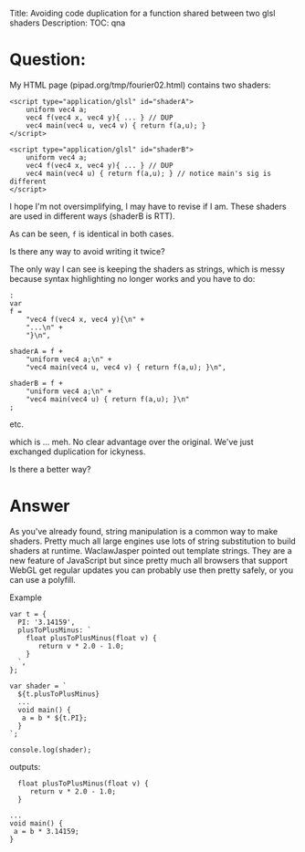 Title: Avoiding code duplication for a function shared between two glsl shaders
Description:
TOC: qna

# Question:

My HTML page (pipad.org/tmp/fourier02.html) contains two shaders:

    <script type="application/glsl" id="shaderA">
        uniform vec4 a;
        vec4 f(vec4 x, vec4 y){ ... } // DUP
        vec4 main(vec4 u, vec4 v) { return f(a,u); }
    </script>

    <script type="application/glsl" id="shaderB">
        uniform vec4 a;
        vec4 f(vec4 x, vec4 y){ ... } // DUP
        vec4 main(vec4 u) { return f(a,u); } // notice main's sig is different
    </script>  

I hope I'm not oversimplifying, I may have to revise if I am. These shaders are used in different ways (shaderB is RTT).

As can be seen, `f` is identical in both cases.

Is there any way to avoid writing it twice?

The only way I can see is keeping the shaders as strings, which is messy because syntax highlighting no longer works and you have to do:

    :
    var
    f = 
        "vec4 f(vec4 x, vec4 y){\n" +
        "...\n" +
        "}\n",

    shaderA = f + 
        "uniform vec4 a;\n" +
        "vec4 main(vec4 u, vec4 v) { return f(a,u); }\n",

    shaderB = f + 
        "uniform vec4 a;\n" +
        "vec4 main(vec4 u) { return f(a,u); }\n"
    ;
       
etc.

which is ... meh.  No clear advantage over the original. We've just exchanged duplication for ickyness.

Is there a better way?

# Answer

As you've already found, string manipulation is a common way to make shaders. Pretty much all large engines use lots of string substitution to build shaders at runtime. WaclawJasper pointed out template strings. They are a new feature of JavaScript but since pretty much all browsers that support WebGL get regular updates you can probably use then pretty safely, or you can use a polyfill.  

Example

<!-- begin snippet: js hide: false -->

<!-- language: lang-js -->

    var t = {
      PI: '3.14159',
      plusToPlusMinus: `
        float plusToPlusMinus(float v) {
           return v * 2.0 - 1.0;
        }
      `,
    };

    var shader = `
      ${t.plusToPlusMinus}
      ...
      void main() {
       a = b * ${t.PI};
      }
    `;

    console.log(shader);


<!-- end snippet -->

outputs:

      float plusToPlusMinus(float v) {
         return v * 2.0 - 1.0;
      }

    ...
    void main() {
     a = b * 3.14159;
    }


